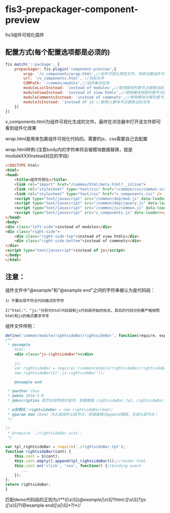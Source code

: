 # fis3-prepackager-component-preview
fis3组件可视化插件

## 配置方式(每个配置选项都是必须的)

```js
fis.match('::package', {
    prepackager: fis.plugin('component-preview',{
        wrap: '/v_components/wrap.html',//组件可视化原型文件，用来包裹组件可视化代码
        url: '/v_components.html', //目标文件
        COMPath: '/common/module',//组件集合目录
        moduleListInstead: 'instead of modules',//使用模块列表节点替换当前文本
        moduleViewInstead: 'instead of view htmls',//使用模块视图列表节点替换当前文本
        moduleCommentsInstead: 'instead of commnets',//使用模块注释列表节点替换当前文本
        moduleJsInstead: 'instead of js'//使用js脚本节点替换当前文本
    })
})
```
v_components.html为组件可视化生成的文件。最终在浏览器中打开该文件即可看到组件化效果

wrap.html是用来包裹组件可视化代码的。需要的js、css需要自己去配置

wrap.html样例:(注意body内的字符串将会被模块数据替换，就是moduleXXXInstead对应的字段)
```html 
<!DOCTYPE html>
<html>
<head>
    <title>组件可视化</title>
    <link rel="import" href="/common/html/meta.html?__inline">
    <link rel="stylesheet" type="text/css" href="/common/css/common.scss" />
    <link rel="stylesheet" type="text/css" href="v_components.css" />
    <script type="text/javascript" src="/common/dep/mod.js" data-loader></script>
    <script type="text/javascript" src="/common/dep/jquery.js" data-loader></script>
    <script type="text/javascript" src="/common/js/common.js" data-loader></script>
    <script type="text/javascript" src="v_components.js" data-loader></script>
</head>
<body>  
<div class="left-side">instead of modules</div>
<div class="right-side">
    <div class="right-side-top">instead of view htmls</div>
    <div class="right-side-bottom">instead of commnets</div>
</div>
<script type="text/javascript">instead of js</script>
</body>
</html>
```

## 注意：

组件文件中"@example"和"@example end"之间的字符串被认为是代码段：

	1）不要出现不符合代码格式的字符

	2)"html:"、"js:"分别为html代码段和js代码段开始的标志。其后的代码分别要严格按照html和js的格式要求书写

组件文件样例：

```js
define('common/module/rightsideBar/rightsideBar', function(require, exports, module) {
/**
 * @example
    html:
    <div class="js-rightsideBar"></div>

    js:
    var rightsideBar = require('/common/module/rightsideBar/rightsideBar.js');
    new rightsideBar($('.js-rightsideBar'));

    @example end

 * @author chua
 * @date 2016-5-9
 * @description 首页右侧导航栏组件，依赖模版 rightsideBar.tpl，rightsideBar.scss;

 * @实例化：rightsideBar = new rightsideBar(dom);
 * @param dom {Dom} 为头部组件父级节点，将根据情况append模版，生成头部节点；
 */

/*
 * @require './rightsideBar.scss';
 */

var tpl_rightsideBar = require('./rightsideBar.tpl');
function rightsideBar(cont) {
    this.cont = $(cont);
    this.cont.empty().append(tpl_rightsideBar());//render html
    this.cont.on('click', 'xxx', function() {//binding event
       ...
    });
};
return rightsideBar;
}
```

匹配demo代码段的正则为/\/\*\*([\s\S]*)@example[\s\S]*?html:([\s\S]*?)js:([\s\S]*?)@example end([\s|\S]*?)\*\//
